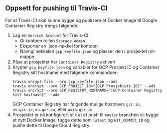 ## Oppsett for pushing til Travis-CI
For at Travis-CI skal kunne bygge og publisere et Docker Image til Google Container Registry trengs følgende:
1. Lag en `Service Account` for Travis-CI
    * Gi kontoen rollen `Storage Admin`
    * Eksporter en .json-nøkkel for kontoen
    * Navngi nøkkelen `gcp_keyfile.json` og plasser den i prosjektet rot-mappe
2. Påse at prosjektet har `Container Registry` aktivert 
3. Krypter `gcp_keyfile.json` og variabler for GCP Prosjekt ID og Container Registry sitt hostname med følgende kommandoer:
    ```
    travis encypt-file --pro gcp_keyfile.json --add
    travis encrypt --pro GCP_PROJECT_ID="[GCP Prosjektets ID]" --add
    travis encrypt --pro GCP_REGISTRY_HOSTNAME="[GCP Container Registry sitt hostnavn]" --add
    ```
   GCP Container Registry har følgende mulige hostnavn: `gcr.io`, `us.gcr.io`, `eu.gcr.io`, eller `asia.gcr.io`  
4. Prosjektet er nå konfigurert slik at et push til `master` branchen vil bygge et nytt Docker Image, tagge dette som `latest` og `GIT_COMMIT_ID` og pushe dette til Google Cloud Registry. 

